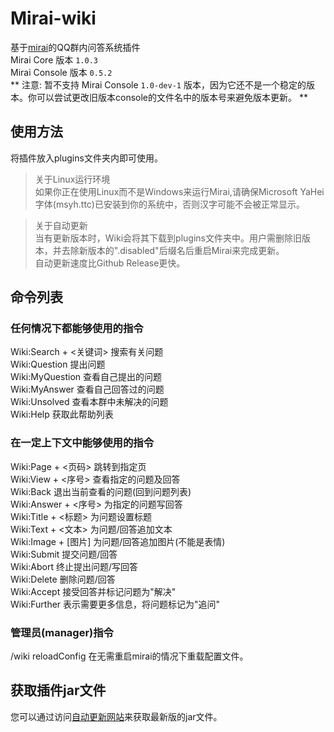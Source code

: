 # Mirai-wiki
基于[mirai](https://github.com/mamoe/mirai)的QQ群内问答系统插件  
Mirai Core 版本 `1.0.3`  
Mirai Console 版本 `0.5.2`  
** 注意: 暂不支持 Mirai Console `1.0-dev-1` 版本，因为它还不是一个稳定的版本。你可以尝试更改旧版本console的文件名中的版本号来避免版本更新。 **

## 使用方法
将插件放入plugins文件夹内即可使用。

> 关于Linux运行环境  
> 如果你正在使用Linux而不是Windows来运行Mirai,请确保Microsoft YaHei字体(msyh.ttc)已安装到你的系统中，否则汉字可能不会被正常显示。  
  
> 关于自动更新  
> 当有更新版本时，Wiki会将其下载到plugins文件夹中。用户需删除旧版本，并去除新版本的".disabled"后缀名后重启Mirai来完成更新。  
> 自动更新速度比Github Release更快。

## 命令列表
### 任何情况下都能够使用的指令
Wiki:Search + <关键词> 搜索有关问题  
Wiki:Question 提出问题  
Wiki:MyQuestion 查看自己提出的问题  
Wiki:MyAnswer 查看自己回答过的问题  
Wiki:Unsolved 查看本群中未解决的问题  
Wiki:Help 获取此帮助列表
### 在一定上下文中能够使用的指令
Wiki:Page + <页码> 跳转到指定页  
Wiki:View + <序号> 查看指定的问题及回答  
Wiki:Back 退出当前查看的问题(回到问题列表)  
Wiki:Answer + <序号> 为指定的问题写回答  
Wiki:Title + <标题> 为问题设置标题  
Wiki:Text + <文本> 为问题/回答追加文本  
Wiki:Image + [图片] 为问题/回答追加图片(不能是表情)  
Wiki:Submit 提交问题/回答  
Wiki:Abort 终止提出问题/写回答  
Wiki:Delete 删除问题/回答  
Wiki:Accept 接受回答并标记问题为"解决"  
Wiki:Further 表示需要更多信息，将问题标记为"追问"  
### 管理员(manager)指令
/wiki reloadConfig 在无需重启mirai的情况下重载配置文件。

## 获取插件jar文件
您可以通过访问[自动更新网站](http://20bf488.nat123.cc:25547/download?app=wiki)来获取最新版的jar文件。